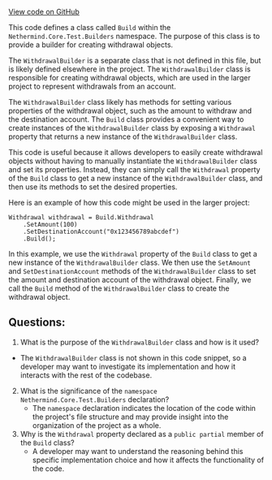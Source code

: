 [View code on GitHub](https://github.com/nethermindeth/nethermind/Nethermind.Core.Test/Builders/Build.Withdrawal.cs)

This code defines a class called `Build` within the `Nethermind.Core.Test.Builders` namespace. The purpose of this class is to provide a builder for creating withdrawal objects. 

The `WithdrawalBuilder` is a separate class that is not defined in this file, but is likely defined elsewhere in the project. The `WithdrawalBuilder` class is responsible for creating withdrawal objects, which are used in the larger project to represent withdrawals from an account. 

The `WithdrawalBuilder` class likely has methods for setting various properties of the withdrawal object, such as the amount to withdraw and the destination account. The `Build` class provides a convenient way to create instances of the `WithdrawalBuilder` class by exposing a `Withdrawal` property that returns a new instance of the `WithdrawalBuilder` class. 

This code is useful because it allows developers to easily create withdrawal objects without having to manually instantiate the `WithdrawalBuilder` class and set its properties. Instead, they can simply call the `Withdrawal` property of the `Build` class to get a new instance of the `WithdrawalBuilder` class, and then use its methods to set the desired properties. 

Here is an example of how this code might be used in the larger project:

```
Withdrawal withdrawal = Build.Withdrawal
    .SetAmount(100)
    .SetDestinationAccount("0x123456789abcdef")
    .Build();
```

In this example, we use the `Withdrawal` property of the `Build` class to get a new instance of the `WithdrawalBuilder` class. We then use the `SetAmount` and `SetDestinationAccount` methods of the `WithdrawalBuilder` class to set the amount and destination account of the withdrawal object. Finally, we call the `Build` method of the `WithdrawalBuilder` class to create the withdrawal object.
## Questions: 
 1. What is the purpose of the `WithdrawalBuilder` class and how is it used?
   - The `WithdrawalBuilder` class is not shown in this code snippet, so a developer may want to investigate its implementation and how it interacts with the rest of the codebase.
2. What is the significance of the `namespace Nethermind.Core.Test.Builders` declaration?
   - The `namespace` declaration indicates the location of the code within the project's file structure and may provide insight into the organization of the project as a whole.
3. Why is the `Withdrawal` property declared as a `public partial` member of the `Build` class?
   - A developer may want to understand the reasoning behind this specific implementation choice and how it affects the functionality of the code.